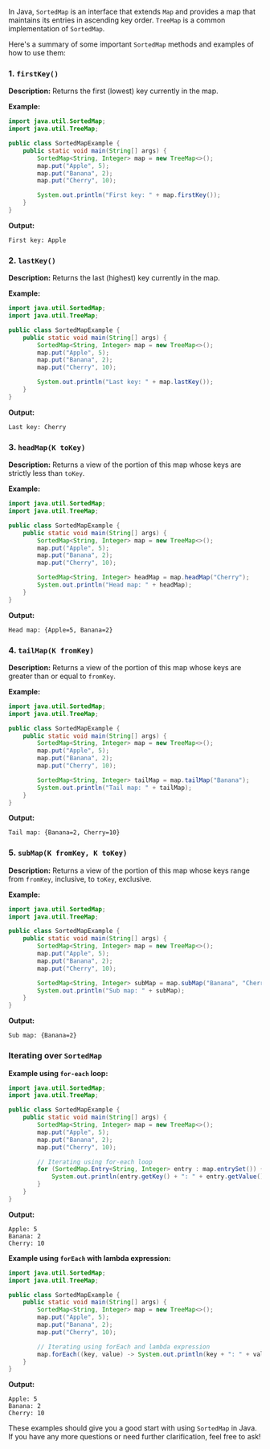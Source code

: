 In Java, `SortedMap` is an interface that extends `Map` and provides a map that maintains its entries in ascending key order. `TreeMap` is a common implementation of `SortedMap`.

Here's a summary of some important `SortedMap` methods and examples of how to use them:

### 1. `firstKey()`

**Description:** Returns the first (lowest) key currently in the map.

**Example:**

```java
import java.util.SortedMap;
import java.util.TreeMap;

public class SortedMapExample {
    public static void main(String[] args) {
        SortedMap<String, Integer> map = new TreeMap<>();
        map.put("Apple", 5);
        map.put("Banana", 2);
        map.put("Cherry", 10);

        System.out.println("First key: " + map.firstKey());
    }
}
```

**Output:**

```
First key: Apple
```

### 2. `lastKey()`

**Description:** Returns the last (highest) key currently in the map.

**Example:**

```java
import java.util.SortedMap;
import java.util.TreeMap;

public class SortedMapExample {
    public static void main(String[] args) {
        SortedMap<String, Integer> map = new TreeMap<>();
        map.put("Apple", 5);
        map.put("Banana", 2);
        map.put("Cherry", 10);

        System.out.println("Last key: " + map.lastKey());
    }
}
```

**Output:**

```
Last key: Cherry
```

### 3. `headMap(K toKey)`

**Description:** Returns a view of the portion of this map whose keys are strictly less than `toKey`.

**Example:**

```java
import java.util.SortedMap;
import java.util.TreeMap;

public class SortedMapExample {
    public static void main(String[] args) {
        SortedMap<String, Integer> map = new TreeMap<>();
        map.put("Apple", 5);
        map.put("Banana", 2);
        map.put("Cherry", 10);

        SortedMap<String, Integer> headMap = map.headMap("Cherry");
        System.out.println("Head map: " + headMap);
    }
}
```

**Output:**

```
Head map: {Apple=5, Banana=2}
```

### 4. `tailMap(K fromKey)`

**Description:** Returns a view of the portion of this map whose keys are greater than or equal to `fromKey`.

**Example:**

```java
import java.util.SortedMap;
import java.util.TreeMap;

public class SortedMapExample {
    public static void main(String[] args) {
        SortedMap<String, Integer> map = new TreeMap<>();
        map.put("Apple", 5);
        map.put("Banana", 2);
        map.put("Cherry", 10);

        SortedMap<String, Integer> tailMap = map.tailMap("Banana");
        System.out.println("Tail map: " + tailMap);
    }
}
```

**Output:**

```
Tail map: {Banana=2, Cherry=10}
```

### 5. `subMap(K fromKey, K toKey)`

**Description:** Returns a view of the portion of this map whose keys range from `fromKey`, inclusive, to `toKey`, exclusive.

**Example:**

```java
import java.util.SortedMap;
import java.util.TreeMap;

public class SortedMapExample {
    public static void main(String[] args) {
        SortedMap<String, Integer> map = new TreeMap<>();
        map.put("Apple", 5);
        map.put("Banana", 2);
        map.put("Cherry", 10);

        SortedMap<String, Integer> subMap = map.subMap("Banana", "Cherry");
        System.out.println("Sub map: " + subMap);
    }
}
```

**Output:**

```
Sub map: {Banana=2}
```

### Iterating over `SortedMap`

**Example using `for-each` loop:**

```java
import java.util.SortedMap;
import java.util.TreeMap;

public class SortedMapExample {
    public static void main(String[] args) {
        SortedMap<String, Integer> map = new TreeMap<>();
        map.put("Apple", 5);
        map.put("Banana", 2);
        map.put("Cherry", 10);

        // Iterating using for-each loop
        for (SortedMap.Entry<String, Integer> entry : map.entrySet()) {
            System.out.println(entry.getKey() + ": " + entry.getValue());
        }
    }
}
```

**Output:**

```
Apple: 5
Banana: 2
Cherry: 10
```

**Example using `forEach` with lambda expression:**

```java
import java.util.SortedMap;
import java.util.TreeMap;

public class SortedMapExample {
    public static void main(String[] args) {
        SortedMap<String, Integer> map = new TreeMap<>();
        map.put("Apple", 5);
        map.put("Banana", 2);
        map.put("Cherry", 10);

        // Iterating using forEach and lambda expression
        map.forEach((key, value) -> System.out.println(key + ": " + value));
    }
}
```

**Output:**

```
Apple: 5
Banana: 2
Cherry: 10
```

These examples should give you a good start with using `SortedMap` in Java. If you have any more questions or need further clarification, feel free to ask!
